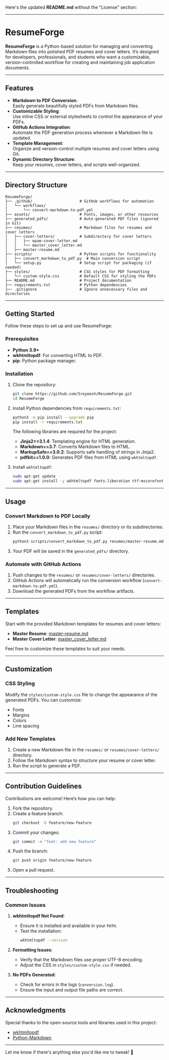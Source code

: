 Here's the updated **README.md** without the "License" section:

---

# ResumeForge

**ResumeForge** is a Python-based solution for managing and converting Markdown files into polished PDF resumes and cover letters. It’s designed for developers, professionals, and students who want a customizable, version-controlled workflow for creating and maintaining job application documents.

---

## Features

- **Markdown to PDF Conversion**:  
  Easily generate beautifully styled PDFs from Markdown files.
- **Customizable Styling**:  
  Use inline CSS or external stylesheets to control the appearance of your PDFs.
- **GitHub Actions Integration**:  
  Automate the PDF generation process whenever a Markdown file is updated.
- **Template Management**:  
  Organize and version-control multiple resumes and cover letters using Git.
- **Dynamic Directory Structure**:  
  Keep your resumes, cover letters, and scripts well-organized.

---

## Directory Structure

```plaintext
ResumeForge/
├── .github/                     # GitHub workflows for automation
│   └── workflows/
│       └── convert-markdown-to-pdf.yml
├── assets/                      # Fonts, images, or other resources
├── generated_pdfs/              # Auto-generated PDF files (ignored in Git)
├── resumes/                     # Markdown files for resumes and cover letters
│   ├── cover-letters/           # Subdirectory for cover letters
│   │   ├── epam-cover-letter.md
│   │   └── master_cover_letter.md
│   ├── master-resume.md
├── scripts/                     # Python scripts for functionality
│   ├── convert_markdown_to_pdf.py  # Main conversion script
│   └── setup.py                 # Setup script for packaging (if needed)
├── styles/                      # CSS styles for PDF formatting
│   └── custom-style.css         # Default CSS for styling the PDFs
├── README.md                    # Project documentation
├── requirements.txt             # Python dependencies
├── .gitignore                   # Ignore unnecessary files and directories
```

---

## Getting Started

Follow these steps to set up and use ResumeForge:

### Prerequisites

- **Python 3.9+**
- **wkhtmltopdf**: For converting HTML to PDF.
- **pip**: Python package manager.

### Installation

1. Clone the repository:
   ```bash
   git clone https://github.com/Sreyeesh/ResumeForge.git
   cd ResumeForge
   ```

2. Install Python dependencies from `requirements.txt`:
   ```bash
   python3 -m pip install --upgrade pip
   pip install -r requirements.txt
   ```

   The following libraries are required for the project:
   - **Jinja2==3.1.4**: Templating engine for HTML generation.
   - **Markdown==3.7**: Converts Markdown files to HTML.
   - **MarkupSafe==3.0.2**: Supports safe handling of strings in Jinja2.
   - **pdfkit==1.0.0**: Generates PDF files from HTML using `wkhtmltopdf`.

3. Install `wkhtmltopdf`:
   ```bash
   sudo apt-get update
   sudo apt-get install -y wkhtmltopdf fonts-liberation ttf-mscorefonts-installer
   ```

---

## Usage

### Convert Markdown to PDF Locally

1. Place your Markdown files in the `resumes/` directory or its subdirectories.
2. Run the `convert_markdown_to_pdf.py` script:
   ```bash
   python3 scripts/convert_markdown_to_pdf.py resumes/master-resume.md generated_pdfs/master-resume.pdf
   ```
3. Your PDF will be saved in the `generated_pdfs/` directory.

### Automate with GitHub Actions

1. Push changes to the `resumes/` or `resumes/cover-letters/` directories.
2. GitHub Actions will automatically run the conversion workflow (`convert-markdown-to-pdf.yml`).
3. Download the generated PDFs from the workflow artifacts.

---

## Templates

Start with the provided Markdown templates for resumes and cover letters:
- **Master Resume**: [master-resume.md](resumes/master-resume.md)
- **Master Cover Letter**: [master_cover_letter.md](resumes/cover-letters/master_cover_letter.md)

Feel free to customize these templates to suit your needs.

---

## Customization

### CSS Styling

Modify the `styles/custom-style.css` file to change the appearance of the generated PDFs. You can customize:
- Fonts
- Margins
- Colors
- Line spacing

### Add New Templates

1. Create a new Markdown file in the `resumes/` or `resumes/cover-letters/` directory.
2. Follow the Markdown syntax to structure your resume or cover letter.
3. Run the script to generate a PDF.

---

## Contribution Guidelines

Contributions are welcome! Here’s how you can help:

1. Fork the repository.
2. Create a feature branch:
   ```bash
   git checkout -b feature/new-feature
   ```
3. Commit your changes:
   ```bash
   git commit -m "feat: add new feature"
   ```
4. Push the branch:
   ```bash
   git push origin feature/new-feature
   ```
5. Open a pull request.

---

## Troubleshooting

### Common Issues

1. **wkhtmltopdf Not Found**:
   - Ensure it is installed and available in your `PATH`.
   - Test the installation:
     ```bash
     wkhtmltopdf --version
     ```

2. **Formatting Issues**:
   - Verify that the Markdown files use proper UTF-8 encoding.
   - Adjust the CSS in `styles/custom-style.css` if needed.

3. **No PDFs Generated**:
   - Check for errors in the logs (`conversion.log`).
   - Ensure the input and output file paths are correct.

---

## Acknowledgments

Special thanks to the open-source tools and libraries used in this project:
- [wkhtmltopdf](https://wkhtmltopdf.org/)
- [Python-Markdown](https://python-markdown.github.io/)

---

Let me know if there's anything else you'd like me to tweak! 🚀